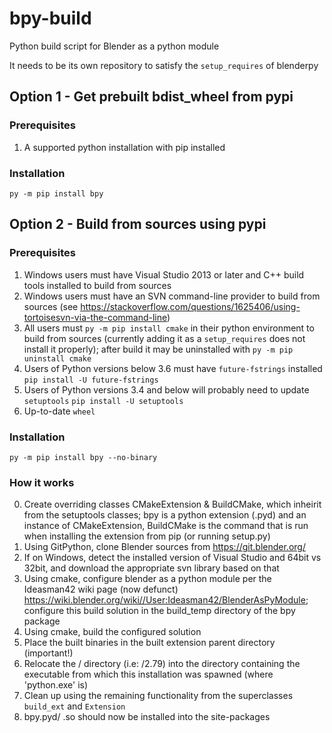 # bpy-build
Python build script for Blender as a python module

It needs to be its own repository to satisfy the ```setup_requires``` of blenderpy

## Option 1 - Get prebuilt bdist_wheel from pypi

### Prerequisites

1. A supported python installation with pip installed

### Installation

`py -m pip install bpy`

## Option 2 - Build from sources using pypi

### Prerequisites

1. Windows users must have Visual Studio 2013 or later and C++ build tools installed to build from sources
2. Windows users must have an SVN command-line provider to build from sources (see https://stackoverflow.com/questions/1625406/using-tortoisesvn-via-the-command-line)
3. All users must `py -m pip install cmake` in their python environment to build from sources (currently adding it as a `setup_requires` does not install it properly); after build it may be uninstalled with `py -m pip uninstall cmake`
4. Users of Python versions below 3.6 must have `future-fstrings` installed `pip install -U future-fstrings`
5. Users of Python versions 3.4 and below will probably need to update `setuptools` `pip install -U setuptools`
6. Up-to-date `wheel`

### Installation

`py -m pip install bpy --no-binary`

### How it works

0. Create overriding classes CMakeExtension & BuildCMake, which inheirit from the setuptools classes; bpy is a python extension (.pyd) and an instance of CMakeExtension, BuildCMake is the command that is run when installing the extension from pip (or running setup.py)
1. Using GitPython, clone Blender sources from https://git.blender.org/
2. If on Windows, detect the installed version of Visual Studio and 64bit vs 32bit, and download the appropriate svn library based on that
3. Using cmake, configure blender as a python module per the Ideasman42 wiki page (now defunct) https://wiki.blender.org/wiki//User:Ideasman42/BlenderAsPyModule; configure this build solution in the build_temp directory of the bpy package
4. Using cmake, build the configured solution
5. Place the built binaries in the built extension parent directory (important!)
6. Relocate the /<Version> directory (i.e: /2.79) into the directory containing the executable from which this installation was spawned (where 'python.exe' is)
7. Clean up using the remaining functionality from the superclasses `build_ext` and `Extension`
8. bpy.pyd/ .so should now be installed into the site-packages